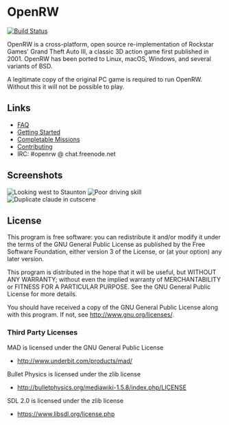# OpenRW

[![Build Status](https://travis-ci.org/perikiyoxd/openrw.svg?branch=master)](https://travis-ci.org/rwengine/openrw)

OpenRW is a cross-platform, open source re-implementation of Rockstar Games'
Grand Theft Auto III, a classic 3D action game first published in 2001.
OpenRW has been ported to Linux, macOS, Windows, and several variants of BSD.

A legitimate copy of the original PC game is required to run OpenRW. Without
this it will not be possible to play.

## Links

 * [FAQ](https://github.com/rwengine/openrw/wiki/FAQ)
 * [Getting Started](https://github.com/rwengine/openrw/wiki/Getting-Started)
 * [Completable Missions](https://github.com/rwengine/openrw/issues/52)
 * [Contributing](https://github.com/rwengine/openrw/wiki/Contributing)
 * IRC: #openrw @ chat.freenode.net

## Screenshots
![Looking west to Staunton](https://cloud.githubusercontent.com/assets/418211/16398933/40a62c20-3cc6-11e6-8c6a-9c50de47510c.png)
![Poor driving skill](https://cloud.githubusercontent.com/assets/418211/16398932/40a03de2-3cc6-11e6-9e48-acc9b44a600a.png)
![Duplicate claude in cutscene](https://cloud.githubusercontent.com/assets/418211/16399129/aa019d52-3cc7-11e6-9a33-a9fcce0b972c.png)

## License

This program is free software: you can redistribute it and/or modify
it under the terms of the GNU General Public License as published by
the Free Software Foundation, either version 3 of the License, or
(at your option) any later version.

This program is distributed in the hope that it will be useful,
but WITHOUT ANY WARRANTY; without even the implied warranty of
MERCHANTABILITY or FITNESS FOR A PARTICULAR PURPOSE.  See the
GNU General Public License for more details.

You should have received a copy of the GNU General Public License
along with this program.  If not, see <http://www.gnu.org/licenses/>.

### Third Party Licenses

MAD is licensed under the GNU General Public License

* http://www.underbit.com/products/mad/

Bullet Physics is licensed under the zlib license

* http://bulletphysics.org/mediawiki-1.5.8/index.php/LICENSE

SDL 2.0 is licensed under the zlib license

* https://www.libsdl.org/license.php
